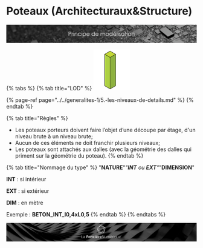 # Poteaux \(Architecturaux&Structure\)

![](../../.gitbook/assets/principe-de-mod.png)

{% tabs %}
{% tab title="LOD" %}
![LOG 250   /   LOI 250](../../.gitbook/assets/image.png)

{% page-ref page="../../generalites-1/5.-les-niveaux-de-details.md" %}
{% endtab %}

{% tab title="Règles" %}


* Les poteaux porteurs doivent faire l’objet d’une découpe par étage, d'un niveau brute à un niveau brute;
* Aucun de ces éléments ne doit franchir plusieurs niveaux;
* Les poteaux sont attachés aux dalles \(avec la géométrie des dalles qui priment sur la géométrie du poteau\).
{% endtab %}

{% tab title="Nommage du type" %}
"**NATURE**"_"**INT** ou **EXT**"_"**DIMENSION**"

**INT** : si intérieur 

**EXT** : si extérieur 

**DIM** : en mètre

Exemple : **BETON\_INT\_l0,4xL0,5**
{% endtab %}
{% endtabs %}

![](../../.gitbook/assets/wallpaper_fnum_black.jpg)


